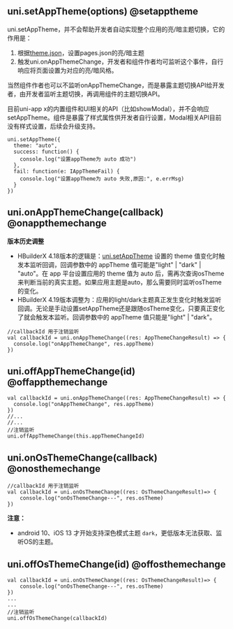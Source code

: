 ## uni.setAppTheme(options) @setapptheme

<!-- UTSAPIJSON.setAppTheme.description -->

uni.setAppTheme，并不会帮助开发者自动实现整个应用的亮/暗主题切换，它的作用是：
1. 根据[theme.json](../collocation/themejson.md)，设置pages.json的亮/暗主题
2. 触发uni.onAppThemeChange，开发者和组件作者均可监听这个事件，自行响应将页面设置为对应的亮/暗风格。

当然组件作者也可以不监听onAppThemeChange，而是暴露主题切换API给开发者，由开发者监听主题切换，再调用组件的主题切换API。

目前uni-app x的内置组件和UI相关的API（比如showModal），并不会响应setAppTheme。组件是暴露了样式属性供开发者自行设置，Modal相关API目前没有样式设置，后续会升级支持。

<!-- UTSAPIJSON.setAppTheme.compatibility -->

<!-- UTSAPIJSON.setAppTheme.param -->

<!-- UTSAPIJSON.setAppTheme.returnValue -->

```uts
uni.setAppTheme({
  theme: "auto",
  success: function() {
    console.log("设置appTheme为 auto 成功")
  },
  fail: function(e: IAppThemeFail) {
    console.log("设置appTheme为 auto 失败,原因:", e.errMsg)
  }
})
```

<!-- UTSAPIJSON.setAppTheme.tutorial -->

## uni.onAppThemeChange(callback) @onappthemechange

<!-- UTSAPIJSON.onAppThemeChange.description -->

**版本历史调整**
- HBuilderX 4.18版本的逻辑是：[uni.setAppTheme](#setapptheme) 设置的 theme 值变化时触发本监听回调，回调参数中的 appTheme 值可能是"light" | "dark" | "auto"。在 app 平台设置应用的 theme 值为 auto 后，需再次查询osTheme来判断当前的真实主题。如果应用主题是auto，那么需要同时监听osTheme的变化。
- HBuilderX 4.19版本调整为：应用的light/dark主题真正发生变化时触发监听回调。无论是手动设置setAppTheme还是跟随osTheme变化，只要真正变化了就会触发本监听。回调参数中的 appTheme 值只能是"light" | "dark"。

<!-- UTSAPIJSON.onAppThemeChange.compatibility -->

<!-- UTSAPIJSON.onAppThemeChange.param -->

<!-- UTSAPIJSON.onAppThemeChange.returnValue -->

```uts
//callbackId 用于注销监听
val callbackId = uni.onAppThemeChange((res: AppThemeChangeResult) => {
  console.log("onAppThemeChange", res.appTheme)
})
```

<!-- UTSAPIJSON.onAppThemeChange.tutorial -->

## uni.offAppThemeChange(id) @offappthemechange

<!-- UTSAPIJSON.offAppThemeChange.description -->

<!-- UTSAPIJSON.offAppThemeChange.compatibility -->

<!-- UTSAPIJSON.offAppThemeChange.param -->

<!-- UTSAPIJSON.offAppThemeChange.returnValue -->

```uts
val callbackId = uni.onAppThemeChange((res: AppThemeChangeResult) => {
  console.log("onAppThemeChange", res.appTheme)
})
//...
//...
//注销监听
uni.offAppThemeChange(this.appThemeChangeId)
```

<!-- UTSAPIJSON.offAppThemeChange.tutorial -->

## uni.onOsThemeChange(callback) @onosthemechange

<!-- UTSAPIJSON.onOsThemeChange.description -->

<!-- UTSAPIJSON.onOsThemeChange.compatibility -->

<!-- UTSAPIJSON.onOsThemeChange.param -->

<!-- UTSAPIJSON.onOsThemeChange.returnValue -->

```uts
//callbackId 用于注销监听
val callbackId = uni.onOsThemeChange((res: OsThemeChangeResult)=> {
    console.log("onOsThemeChange---", res.osTheme)
})
```

<!-- UTSAPIJSON.onOsThemeChange.tutorial -->

**注意：**
+ android 10、iOS 13 才开始支持深色模式主题 `dark`，更低版本无法获取、监听OS的主题。

## uni.offOsThemeChange(id) @offosthemechange

<!-- UTSAPIJSON.offOsThemeChange.description -->

<!-- UTSAPIJSON.offOsThemeChange.compatibility -->

<!-- UTSAPIJSON.offOsThemeChange.param -->

<!-- UTSAPIJSON.offOsThemeChange.returnValue -->

```uts
val callbackId = uni.onOsThemeChange((res: OsThemeChangeResult)=> {
    console.log("onOsThemeChange---", res.osTheme)
})
...
...
//注销监听
uni.offOsThemeChange(callbackId)
```

<!-- UTSAPIJSON.offOsThemeChange.tutorial -->

<!-- UTSAPIJSON.theme-change.example -->

<!-- UTSAPIJSON.general_type.name -->

<!-- UTSAPIJSON.general_type.param -->

